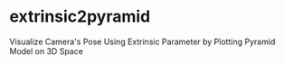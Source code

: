 # extrinsic2pyramid
Visualize Camera's Pose Using Extrinsic Parameter by Plotting Pyramid Model on 3D Space
